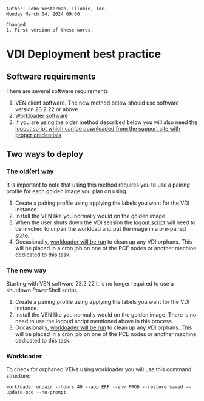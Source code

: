 ```
Author: John Westerman, Illumio, Inc.
Monday March 04, 2024 09:00

Changed:
1. First version of these words.
```

# VDI Deployment best practice

## Software requirements

There are several software requirements:

1. VEN client software. The new method below should use software version 23.2.22 or above. 
2. [Workloader software](https://github.com/brian1917/workloader)
3. If you are using the older method described below you will also need [the logout script which can be downloaded from the support site with proper credentials](https://support.illumio.com/tools/citrix-ven-vdi-image-preparation-script/index.html)

## Two ways to deploy

### The old(er) way

It is important to note that using this method requires you to use a pairing profile for each golden image you plan on using.

1. Create a pairing profile using applying the labels you want for the VDI instance.
2. Install the VEN like you normally would on the golden image.
3. When the user shuts down the VDI session the [logout script](https://support.illumio.com/tools/citrix-ven-vdi-image-preparation-script/index.html) will need to be invoked to unpair the workload and put the image in a pre-paired state.
4. Occasionally, [workloader will be run](#workloader) to clean up any VDI orphans. This will be placed in a cron job on one of the PCE nodes or another machine dedicated to this task.

### The new way

Starting with VEN software 23.2.22 it is no longer required to use a shutdown PowerShell script.

1. Create a pairing profile using applying the labels you want for the VDI instance.
2. Install the VEN like you normally would on the golden image. There is no need to use the logoud script mentioned above in this process.
3. Occasionally, [workloader will be run](#workloader) to clean up any VDI orphans. This will be placed in a cron job on one of the PCE nodes or another machine dedicated to this task.

### Workloader

To check for orphaned VENs using workloader you will use this command structure:

```
workloader unpair --hours 40 --app ERP --env PROD --restore saved --update-pce --no-prompt
```